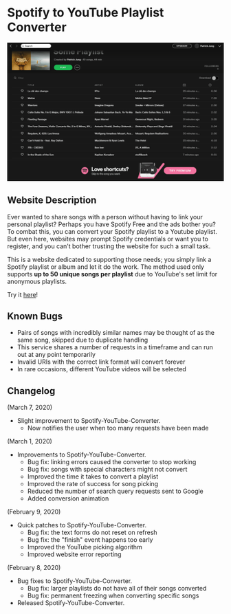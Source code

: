 # Spotify to YouTube Playlist Converter
![](readme-demo/demo.gif)



## Website Description

Ever wanted to share songs with a person without having to link your personal playlist? Perhaps you have Spotify Free and the ads bother you? To combat this, you can convert your Spotify playlist to a Youtube playlist. But even here, websites may prompt Spotify credentials or want you to register, and you can't bother trusting the website for such a small task.

This is a website dedicated to supporting those needs; you simply link a Spotify playlist or album and let it do the work. The method used only supports <b>up to 50 unique songs per playlist</b> due to YouTube's set limit for anonymous playlists.

Try it [here](https://ptjung.github.io/Spotify-Youtube-Converter)!

## Known Bugs

* Pairs of songs with incredibly similar names may be thought of as the same song, skipped due to duplicate handling
* This service shares a number of requests in a timeframe and can run out at any point temporarily
* Invalid URIs with the correct link format will convert forever
* In rare occasions, different YouTube videos will be selected

## Changelog

(March 7, 2020)
* Slight improvement to Spotify-YouTube-Converter.
  * Now notifies the user when too many requests have been made
  
(March 1, 2020)
* Improvements to Spotify-YouTube-Converter.
  * Bug fix: linking errors caused the converter to stop working
  * Bug fix: songs with special characters might not convert
  * Improved the time it takes to convert a playlist
  * Improved the rate of success for song picking
  * Reduced the number of search query requests sent to Google
  * Added conversion animation

(February 9, 2020)
* Quick patches to Spotify-YouTube-Converter.
  * Bug fix: the text forms do not reset on refresh
  * Bug fix: the "finish" event happens too early
  * Improved the YouTube picking algorithm
  * Improved website error reporting

(February 8, 2020)
* Bug fixes to Spotify-YouTube-Converter.
  * Bug fix: larger playlists do not have all of their songs converted
  * Bug fix: permanent freezing when converting specific songs
* Released Spotify-YouTube-Converter.
